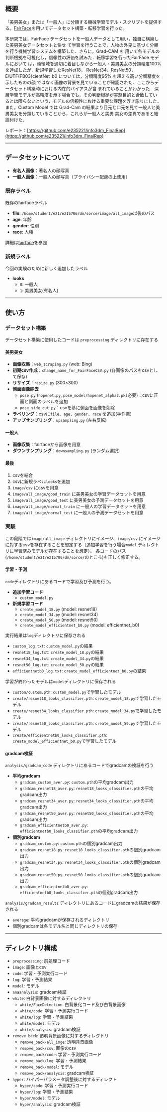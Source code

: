 ## 概要
「美男美女」または「一般人」に分類する機械学習モデル・スクリプトを提供する。[FairFace](https://github.com/joojs/fairface)を用いてデータセット構築・転移学習を行った。

本研究では，FairFace データセットを一般人データとして用い，独自に構築した美男美女データセットと併せ
て学習を行うことで，人物の外見に基づく分類を行う機械学習システムを構築した．さらに，Grad-CAM を
用いて各モデルの判断根拠を可視化し，信頼性の評価を試みた．転移学習を行ったFairFace モデルにおいて
は，顔領域を適切に着目しながら一般人・美男美女の分類精度100% を達成したが，新規学習したResNet18，
ResNet34，ResNet50，E\UTF{FB03}cientNet_b0 については，分類精度95% を超える高い分類精度を示したものの顔
ではなく画像の背景を見ていることが確認された．ここからデータセット構築時における内在的バイアスが含
まれていることがわかった．深層学習モデルが高精度を示す場合でも，その判断根拠が実験目的と合致してい
るとは限らないという，モデルの信頼性における重要な課題を浮き彫りにした．また，Custom Model では
Grad-Cam の結果より目元と口元を見て一般人と美男美女を分類していることから，これらが一般人と美男
美女の差異であると結論付けた．


レポート：[https://github.com/e235221/info3dm_FinalRep](https://github.com/e235221/info3dm_FinalRep)

---

## データセットについて

-   **有名人画像**：著名人の顔写真
-   **一般人画像**：一般人の顔写真（プライバシー配慮の上使用）

### 既存ラベル

既存のfairfaceラベル

-   **file**: `/home/student/e21/e215706/dm/sorce/image/all_image`以後のパス
-   **age**: 年齢
-   **gender**: 性別
-   **race**: 人種

詳細は[fairface](https://github.com/joojs/fairface)を参照

### 新規ラベル

今回の実験のために新しく追加したラベル

-   **looks**
    -   `0`: 一般人
    -   `1`: 美男美女(有名人)

---

## 使い方

### データセット構築

データセット構築に使用したコードは `preprocessing` ディレクトリに存在する

#### 美男美女

-   **画像収集**：`web_scraping.py` (web: Bing)
-   **初期csv作成**：`change_name_for_FairFaceCSV.py` (各画像のパスをcsvとして保存)
-   **リサイズ**：`resize.py` (300×300)
-   **側面画像除去**
    -   `pose.py` (`hopenet.py`, `pose_model/hopenet_alpha2.pkl`必要)：csvに正面と側面のラベルを追加
    -   `pose_side_cut.py`：csvを基に側面を画像を削除
-   **ラベリング**：csvに`file`、`age`、`gender`、`race` を追加(手作業)
-   **アップサンプリング**：`upsampling.py` (左右反転)

#### 一般人

-   **画像収集**：fairfaceから画像を用意
-   **ダウンサンプリング**：`downsampling.py` (ランダム選択)

#### 最後

1.  csvを結合
2.  csvに新規ラベル`looks`を追加
3.  `image/csv` にcsvを用意
4.  `image/all_image/good_train` に美男美女の学習データセットを用意
5.  `image/all_image/good_test` に美男美女の予測データセットを用意
6.  `image/all_image/normal_train` に一般人の学習データセットを用意
7.  `image/all_image/normal_test` に一般人の予測データセットを用意

### 実験

この段階では`image/all_image` ディレクトリにイメージ、`image/csv` にイメージに対するcsvを存在することを想定する（追加学習を行う場合`model` ディレクトリに学習済みモデルが存在することを想定）。
各コードのパス(`/home/student/e21/e215706/dm/sorce/`のところ)を正しく修正する。

#### 学習・予測

`code`ディレクトリにあるコードで学習及び予測を行う。

-   **追加学習コード**
    -   `custom_model.py`
-   **新規学習コード**
    -   `create_model_18.py` (model: resnet18)
    -   `create_model_34.py` (model: resnet34)
    -   `create_model_50.py` (model: resnet50)
    -   `create_model_efficientnet_b0.py` (model: efficientnet_b0)

実行結果は`log`ディレクトリに保存される

-   `custom_log.txt`: `custom_model.py`の結果
-   `resnet18_log.txt`: `create_model_18.py`の結果
-   `resnet34_log.txt`: `create_model_34.py`の結果
-   `resnet50_log.txt`: `create_model_50.py`の結果
-   `efficientnetb0_log.txt`: `create_model_efficientnet_b0.py`の結果

学習が終わったモデルは`model`ディレクトリに保存される

-   `custom/custom.pth`: `custom_model.py`で学習したモデル
-   `create/resnet18_looks_classifier.pth`: `create_model_18.py`で学習したモデル
-   `create/resnet34_looks_classifier.pth`: `create_model_34.py`で学習したモデル
-   `create/resnet50_looks_classifier.pth`: `create_model_50.py`で学習したモデル
-   `create/efficientnetb0_looks_classifier.pth`: `create_model_efficientnet_b0.py`で学習したモデル

#### gradcam検証

`analysis/gradcam_code` ディレクトリにあるコードでgradcamの検証を行う

-   **平均gradcam**
    -   `gradcam_custom_aver.py`: `custom.pth`の平均gradcam出力
    -   `gradcam_resnet18_aver.py`: `resnet18_looks_classifier.pth`の平均gradcam出力
    -   `gradcam_resnet34_aver.py`: `resnet34_looks_classifier.pth`の平均gradcam出力
    -   `gradcam_resnet50_aver.py`: `resnet50_looks_classifier.pth`の平均gradcam出力
    -   `gradcam_efficientnetb0_aver.py`: `efficientnetb0_looks_classifier.pth`の平均gradcam出力
-   **個別gradcam**
    -   `gradcam_custom.py`: `custom.pth`の個別gradcam出力
    -   `gradcam_resnet18.py`: `resnet18_looks_classifier.pth`の個別gradcam出力
    -   `gradcam_resnet34.py`: `resnet34_looks_classifier.pth`の個別gradcam出力
    -   `gradcam_resnet50.py`: `resnet50_looks_classifier.pth`の個別gradcam出力
    -   `gradcam_efficientnetb0_aver.py`: `efficientnetb0_looks_classifier.pth`の個別gradcam出力

`analysis/gradcam_results` ディレクトリにあるコードにgradcamの結果が保存される

-   `average`: 平均gradcamが保存されるディレクトリ
-   個別gradcamは各モデル名と同じディレクトリの保存

---

## ディレクトリ構成

-   `preprocessing`: 前処理コード
-   `image`: 画像とcsv
-   `code`: 学習・予測実行コード
-   `log`: 学習・予測結果
-   `model`: モデル
-   `anaanalysis`: gradcam検証
-   `white`: 白背景画像に対するディレクトリ
    -   `white/FaceDetection`: 白背景化コード及び白背景画像
    -   `white/code`: 学習・予測実行コード
    -   `white/log`: 学習・予測結果
    -   `white/model`: モデル
    -   `white/analysis`: gradcam検証
-   `remove_back`: 透明背景画像に対するディレクトリ
    -   `remove_back/all_imge`: 透明背景画像
    -   `remove_back/csv`: 画像のcsv
    -   `remove_back/code`: 学習・予測実行コード
    -   `remove_back/log`: 学習・予測結果
    -   `remove_back/model`: モデル
    -   `remove_back/analysis`: gradcam検証
-   `hyper`: ハイパーパラメータ調整後に対するディレクト
    -   `hyper/code`: 学習・予測実行コード
    -   `hyper/log`: 学習・予測結果
    -   `hyper/model`: モデル
    -   `hyper/analysis`: gradcam検証